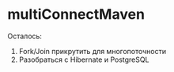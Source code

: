# multiConnectMaven
Осталось:
1) Fork/Join прикрутить для многопоточности
2) Разобраться с Hibernate и PostgreSQL
